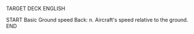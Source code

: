 TARGET DECK
ENGLISH

START
Basic
Ground speed
Back: n. Aircraft's speed relative to the ground.
END
